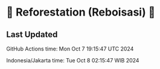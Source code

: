
# 🌳 Reforestation (Reboisasi) 🌲

## Last Updated

GitHub Actions time: Mon Oct  7 19:15:47 UTC 2024

Indonesia/Jakarta time: Tue Oct  8 02:15:47 WIB 2024
